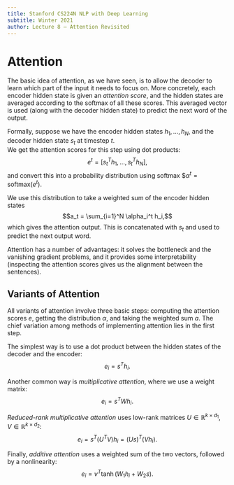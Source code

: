 ```yaml
---
title: Stanford CS224N NLP with Deep Learning
subtitle: Winter 2021
author: Lecture 8 – Attention Revisited
---
```


# Attention
The basic idea of attention, as we have seen, is to allow the decoder to learn which part of the input it needs to focus on. More concretely, each encoder hidden state is given an *attention score*, and the hidden states are averaged according to the softmax of all these scores. This averaged vector is used (along with the decoder hidden state) to predict the next word of the output.

Formally, suppose we have the encoder hidden states $h_1, \dots, h_N$, and the decoder hidden state $s_t$ at timestep $t$.  
We get the attention scores for this step using dot products:
$$e^t = [s_t^Th_1, \dots, s_t^Th_N],$$
and convert this into a probability distribution using softmax
$$\alpha^t = \text{softmax}(e^t).$

We use this distribution to take a weighted sum of the encoder hidden states
$$a_t = \sum_{i=1}^N \alpha_i^t h_i,$$
which gives the attention output. This is concatenated with $s_t$ and used to predict the next output word.

Attention has a number of advantages: it solves the bottleneck and the vanishing gradient problems, and it provides some interpretability (inspecting the attention scores gives us the alignment between the sentences).

## Variants of Attention
All variants of attention involve three basic steps: computing the attention scores $e$, getting the distribution $\alpha$, and taking the weighted sum $a$. The chief variation among methods of implementing attention lies in the first step.

The simplest way is to use a dot product between the hidden states of the decoder and the encoder:
$$e_i = s^T h_i.$$

Another common way is *multiplicative attention*, where we use a weight matrix:
$$e_i = s^T W h_i.$$

*Reduced-rank multiplicative attention* uses low-rank matrices $U \in \mathbb{R}^{k \times d_1}$, $V \in \mathbb{R}^{k \times d_2}$:
$$e_i = s^T (U^TV)h_i = (Us)^T(Vh_i).$$

Finally, *additive attention* uses a weighted sum of the two vectors, followed by a nonlinearity:
$$e_i = v^T \tanh(W_1 h_i + W_2 s).$$